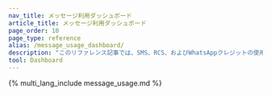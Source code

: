 ```yaml
---
nav_title: メッセージ利用ダッシュボード
article_title: メッセージ利用ダッシュボード
page_order: 10
page_type: reference
alias: /message_usage_dashboard/
description: "このリファレンス記事では、SMS、RCS、およびWhatsAppクレジットの使用状況に関するセルフサービスのインサイトを表示できるメッセージ使用状況ダッシュボードについて説明します。"
tool: Dashboard
---
```


{% multi_lang_include message_usage.md %}
